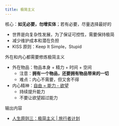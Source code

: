 ```yaml
---
title: 极简主义
---
```


核心：**如无必要，勿增实体**；若有必要，尽量选择最好的

- 世界是向复杂性发展，为了保证可控性，需要保持极简
- 减少维护成本和潜在负担
- KISS 原则：Keep It Simple，Stupid

外在和内心都需要修炼极简主义

- 外在物品：物品本身 + 精力 + 时间 + 空间
    - 注意：**拥有一个物品，还要拥有物品带来的一切**
    - 难点：内心不需要，但又舍不得
- 内心精神：[自由 = 能力 - 欲望](https://www.wujieli.com/blog/weekly/vol9)
    - 持续提升能力
    - 不要让欲望超过能力

输出内容

- [人生原则三：极简主义 | 旅行者计划](https://www.wujieli.com/blog/life/life-principle-minimalism)
